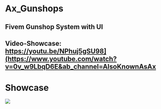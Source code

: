 # Ax_Gunshops
Fivem Gunshop System with UI
------------------------
Video-Showcase: https://youtu.be/NPhuj5gSU98](https://www.youtube.com/watch?v=0v_w9LbqD6E&ab_channel=AlsoKnownAsAx
-----------------------
# Showcase
<img src="https://media.discordapp.net/attachments/968846746513989672/1142131827084120274/image.png?width=734&height=380">
